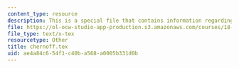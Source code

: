 ```yaml
---
content_type: resource
description: This is a special file that contains information regarding Chernoff bounds.
file: https://ol-ocw-studio-app-production.s3.amazonaws.com/courses/18-310-principles-of-discrete-applied-mathematics-fall-2013/ae4a84c654f1c40ba568a0005b331d0b_chernoff.tex
file_type: text/x-tex
resourcetype: Other
title: chernoff.tex
uid: ae4a84c6-54f1-c40b-a568-a0005b331d0b
---
```

